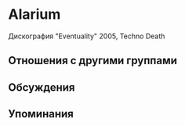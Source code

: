 # Alarium

Дискография
"Eventuality" 2005, Techno Death

## Отношения с другими группами


## Обсуждения


## Упоминания

